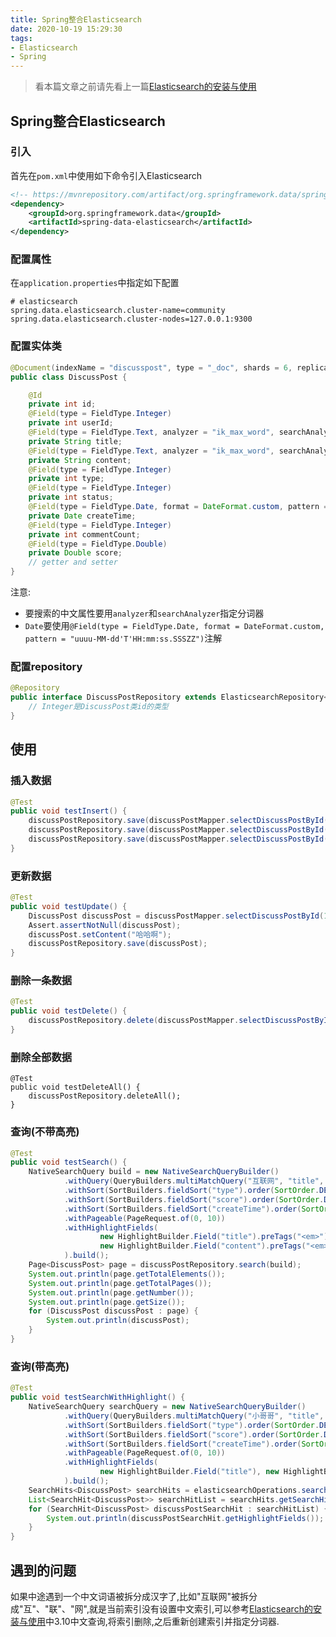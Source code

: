 ```yaml
---
title: Spring整合Elasticsearch
date: 2020-10-19 15:29:30
tags:
- Elasticsearch
- Spring
---
```


> 看本篇文章之前请先看上一篇[Elasticsearch的安装与使用](https://shaojunying.github.io/2020/10/18/Elasticsearch%E7%9A%84%E5%AE%89%E8%A3%85%E4%B8%8E%E4%BD%BF%E7%94%A8/)

## Spring整合Elasticsearch

### 引入

首先在`pom.xml`中使用如下命令引入Elasticsearch

```xml
<!-- https://mvnrepository.com/artifact/org.springframework.data/spring-data-elasticsearch -->
<dependency>
    <groupId>org.springframework.data</groupId>
    <artifactId>spring-data-elasticsearch</artifactId>
</dependency>
```

### 配置属性

在`application.properties`中指定如下配置
```properties
# elasticsearch
spring.data.elasticsearch.cluster-name=community
spring.data.elasticsearch.cluster-nodes=127.0.0.1:9300
```

### 配置实体类

```Java
@Document(indexName = "discusspost", type = "_doc", shards = 6, replicas = 3)
public class DiscussPost {

    @Id
    private int id;
    @Field(type = FieldType.Integer)
    private int userId;
    @Field(type = FieldType.Text, analyzer = "ik_max_word", searchAnalyzer = "ik_smart")
    private String title;
    @Field(type = FieldType.Text, analyzer = "ik_max_word", searchAnalyzer = "ik_smart")
    private String content;
    @Field(type = FieldType.Integer)
    private int type;
    @Field(type = FieldType.Integer)
    private int status;
    @Field(type = FieldType.Date, format = DateFormat.custom, pattern = "uuuu-MM-dd'T'HH:mm:ss.SSSZZ")
    private Date createTime;
    @Field(type = FieldType.Integer)
    private int commentCount;
    @Field(type = FieldType.Double)
    private Double score;
    // getter and setter
}
```

注意:
- 要搜索的中文属性要用`analyzer`和`searchAnalyzer`指定分词器
- `Date`要使用`@Field(type = FieldType.Date, format = DateFormat.custom, pattern = "uuuu-MM-dd'T'HH:mm:ss.SSSZZ")`注解

### 配置repository

```Java
@Repository
public interface DiscussPostRepository extends ElasticsearchRepository<DiscussPost, Integer> {
    // Integer是DiscussPost类id的类型
}
```

## 使用

### 插入数据

```Java
@Test
public void testInsert() {
    discussPostRepository.save(discussPostMapper.selectDiscussPostById(114));
    discussPostRepository.save(discussPostMapper.selectDiscussPostById(234));
    discussPostRepository.save(discussPostMapper.selectDiscussPostById(235));
}
```

### 更新数据

```Java
@Test
public void testUpdate() {
    DiscussPost discussPost = discussPostMapper.selectDiscussPostById(114);
    Assert.assertNotNull(discussPost);
    discussPost.setContent("哈哈啊");
    discussPostRepository.save(discussPost);
}
```

### 删除一条数据

```Java
@Test
public void testDelete() {
    discussPostRepository.delete(discussPostMapper.selectDiscussPostById(114));
}
```

### 删除全部数据

```
@Test
public void testDeleteAll() {
    discussPostRepository.deleteAll();
}
```

### 查询(不带高亮)

```Java
@Test
public void testSearch() {
    NativeSearchQuery build = new NativeSearchQueryBuilder()
            .withQuery(QueryBuilders.multiMatchQuery("互联网", "title", "content"))
            .withSort(SortBuilders.fieldSort("type").order(SortOrder.DESC))
            .withSort(SortBuilders.fieldSort("score").order(SortOrder.DESC))
            .withSort(SortBuilders.fieldSort("createTime").order(SortOrder.DESC))
            .withPageable(PageRequest.of(0, 10))
            .withHighlightFields(
                    new HighlightBuilder.Field("title").preTags("<em>").postTags("</em>"),
                    new HighlightBuilder.Field("content").preTags("<em>").postTags("</em>")
            ).build();
    Page<DiscussPost> page = discussPostRepository.search(build);
    System.out.println(page.getTotalElements());
    System.out.println(page.getTotalPages());
    System.out.println(page.getNumber());
    System.out.println(page.getSize());
    for (DiscussPost discussPost : page) {
        System.out.println(discussPost);
    }
}
```

### 查询(带高亮)

```Java
@Test
public void testSearchWithHighlight() {
    NativeSearchQuery searchQuery = new NativeSearchQueryBuilder()
            .withQuery(QueryBuilders.multiMatchQuery("小哥哥", "title", "content"))
            .withSort(SortBuilders.fieldSort("type").order(SortOrder.DESC))
            .withSort(SortBuilders.fieldSort("score").order(SortOrder.DESC))
            .withSort(SortBuilders.fieldSort("createTime").order(SortOrder.DESC))
            .withPageable(PageRequest.of(0, 10))
            .withHighlightFields(
                    new HighlightBuilder.Field("title"), new HighlightBuilder.Field("content")
            ).build();
    SearchHits<DiscussPost> searchHits = elasticsearchOperations.search(searchQuery, DiscussPost.class);
    List<SearchHit<DiscussPost>> searchHitList = searchHits.getSearchHits();
    for (SearchHit<DiscussPost> discussPostSearchHit : searchHitList) {
        System.out.println(discussPostSearchHit.getHighlightFields());
    }
}
```

## 遇到的问题

如果中途遇到一个中文词语被拆分成汉字了,比如"互联网"被拆分成"互"、"联"、"网",就是当前索引没有设置中文索引,可以参考[Elasticsearch的安装与使用](https://shaojunying.github.io/2020/10/18/Elasticsearch%E7%9A%84%E5%AE%89%E8%A3%85%E4%B8%8E%E4%BD%BF%E7%94%A8/)中3.10中文查询,将索引删除,之后重新创建索引并指定分词器.

